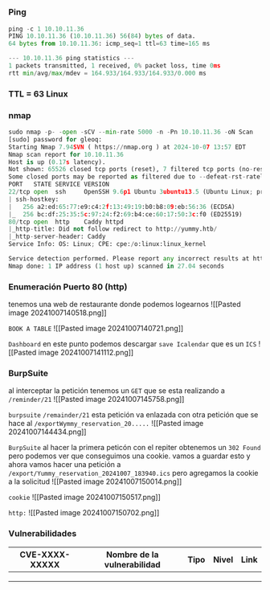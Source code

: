 #
### Ping

```python
ping -c 1 10.10.11.36
PING 10.10.11.36 (10.10.11.36) 56(84) bytes of data.
64 bytes from 10.10.11.36: icmp_seq=1 ttl=63 time=165 ms

--- 10.10.11.36 ping statistics ---
1 packets transmitted, 1 received, 0% packet loss, time 0ms
rtt min/avg/max/mdev = 164.933/164.933/164.933/0.000 ms
```

### TTL = 63 Linux

### nmap

```python
sudo nmap -p- -open -sCV --min-rate 5000 -n -Pn 10.10.11.36 -oN Scan
[sudo] password for gleoq: 
Starting Nmap 7.94SVN ( https://nmap.org ) at 2024-10-07 13:57 EDT
Nmap scan report for 10.10.11.36
Host is up (0.17s latency).
Not shown: 65526 closed tcp ports (reset), 7 filtered tcp ports (no-response)
Some closed ports may be reported as filtered due to --defeat-rst-ratelimit
PORT   STATE SERVICE VERSION
22/tcp open  ssh     OpenSSH 9.6p1 Ubuntu 3ubuntu13.5 (Ubuntu Linux; protocol 2.0)
| ssh-hostkey: 
|   256 a2:ed:65:77:e9:c4:2f:13:49:19:b0:b8:09:eb:56:36 (ECDSA)
|_  256 bc:df:25:35:5c:97:24:f2:69:b4:ce:60:17:50:3c:f0 (ED25519)
80/tcp open  http    Caddy httpd
|_http-title: Did not follow redirect to http://yummy.htb/
|_http-server-header: Caddy
Service Info: OS: Linux; CPE: cpe:/o:linux:linux_kernel

Service detection performed. Please report any incorrect results at https://nmap.org/submit/ .
Nmap done: 1 IP address (1 host up) scanned in 27.04 seconds
```

### Enumeración Puerto 80 (http)
tenemos una web de restaurante donde podemos logearnos
![[Pasted image 20241007140518.png]]

`BOOK A TABLE`
![[Pasted image 20241007140721.png]]

`Dashboard`
en este punto podemos descargar `save Icalendar` que es un `ICS` 
![[Pasted image 20241007141112.png]]


### BurpSuite
al interceptar la petición tenemos un `GET` que se esta realizando a `/reminder/21`
![[Pasted image 20241007145758.png]]

`burpsuite`
`/remainder/21` esta petición va enlazada con otra petición que se hace al `/exportWymmy_reservation_20.....` 
![[Pasted image 20241007144434.png]]

`BurpSuite`
al hacer la primera peticón con el repiter obtenemos un `302 Found` pero podemos ver que conseguimos una cookie. vamos a guardar esto y ahora vamos hacer una petición a `/export/Yummy_reservation_20241007_183940.ics` pero agregamos la cookie a la solicitud
![[Pasted image 20241007150014.png]]

`cookie`
![[Pasted image 20241007150517.png]]

`http:`
![[Pasted image 20241007150702.png]]







### Vulnerabilidades

| CVE-XXXX-XXXXX | Nombre de la vulnerabilidad | Tipo | Nivel | Link |
| -------------- | --------------------------- | ---- | ----- | ---- |
|                |                             |      |       |      |
|                |                             |      |       |      |
|                |                             |      |       |      |
